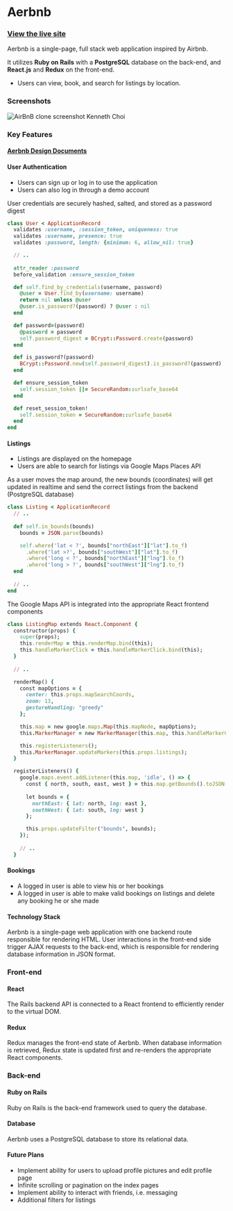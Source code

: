 # Aerbnb
### [View the live site](https://aerbnb.herokuapp.com/#/)
Aerbnb is a single-page, full stack web application inspired by Airbnb.  

It utilizes **Ruby on Rails** with a **PostgreSQL** database on the back-end, and **React.js** and **Redux** on the front-end. 
* Users can view, book, and search for listings by location.

### Screenshots

![AirBnB clone screenshot Kenneth Choi](https://raw.githubusercontent.com/mrkchoi/WHR_data_visualization/master/dist/assets/screenshots/aerbnb_screenshot.gif)
### Key Features
#### [Aerbnb Design Documents](https://github.com/mrkchoi/airbnb_clone/wiki)

#### User Authentication
* Users can sign up or log in to use the application
* Users can also log in through a demo account

User credentials are securely hashed, salted, and stored as a password digest

```ruby
class User < ApplicationRecord
  validates :username, :session_token, uniqueness: true
  validates :username, presence: true
  validates :password, length: {minimum: 6, allow_nil: true}

  // ..
  
  attr_reader :password
  before_validation :ensure_session_token

  def self.find_by_credentials(username, password)
    @user = User.find_by(username: username)
    return nil unless @user
    @user.is_password?(password) ? @user : nil
  end

  def password=(password)
    @password = password
    self.password_digest = BCrypt::Password.create(password)
  end

  def is_password?(password)
    BCrypt::Password.new(self.password_digest).is_password?(password)
  end

  def ensure_session_token
    self.session_token ||= SecureRandom::urlsafe_base64
  end

  def reset_session_token!
    self.session_token = SecureRandom::urlsafe_base64
  end
end

```

#### Listings
* Listings are displayed on the homepage
* Users are able to search for listings via Google Maps Places API

As a user moves the map around, the new bounds (coordinates) will get updated in realtime and send the correct listings from the backend (PostgreSQL database)

```ruby
class Listing < ApplicationRecord
  // ..
  
  def self.in_bounds(bounds)
    bounds = JSON.parse(bounds)

    self.where('lat < ?', bounds["northEast"]["lat"].to_f)
      .where('lat >?', bounds["southWest"]["lat"].to_f)
      .where('long < ?', bounds["northEast"]["lng"].to_f)
      .where('long > ?', bounds["southWest"]["lng"].to_f)
  end
  
  // ..
end
```
The Google Maps API is integrated into the appropriate React frontend components

```ruby
class ListingMap extends React.Component {
  constructor(props) {
    super(props);
    this.renderMap = this.renderMap.bind(this);
    this.handleMarkerClick = this.handleMarkerClick.bind(this);
  }
  
  // ..

  renderMap() {
    const mapOptions = {
      center: this.props.mapSearchCoords,
      zoom: 13,
      gestureHandling: "greedy"
    };

    this.map = new google.maps.Map(this.mapNode, mapOptions);
    this.MarkerManager = new MarkerManager(this.map, this.handleMarkerClick);

    this.registerListeners();
    this.MarkerManager.updateMarkers(this.props.listings);
  }

  registerListeners() {
    google.maps.event.addListener(this.map, 'idle', () => {
      const { north, south, east, west } = this.map.getBounds().toJSON();
      
      let bounds = {
        northEast: { lat: north, lng: east },
        southWest: { lat: south, lng: west }
      };

      this.props.updateFilter("bounds", bounds);
    });
    
    // ..
  }
```

#### Bookings
* A logged in user is able to view his or her bookings
* A logged in user is able to make valid bookings on listings and delete any booking he or she made

#### Technology Stack
Aerbnb is a single-page web application with one backend route responsible for rendering HTML. User interactions in the front-end side trigger AJAX requests to the back-end, which is responsible for rendering database information in JSON format.

### Front-end
#### React
The Rails backend API is connected to a React frontend to efficiently render to the virtual DOM.

#### Redux
Redux manages the front-end state of Aerbnb. When database information is retrieved, Redux state is updated first and re-renders the appropriate React components.

### Back-end
#### Ruby on Rails
Ruby on Rails is the back-end framework used to query the database.

#### Database
Aerbnb uses a PostgreSQL database to store its relational data.

#### Future Plans
* Implement ability for users to upload profile pictures and edit profile page
* Infinite scrolling or pagination on the index pages
* Implement ability to interact with friends, i.e. messaging
* Additional filters for listings
